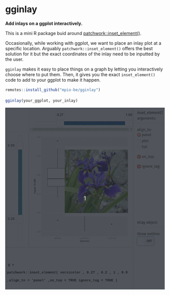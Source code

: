 # gginlay
__Add inlays on a ggplot interactively.__

This is a mini R package buid around [patchwork::inset_element()](https://github.com/thomasp85/patchwork).   

Occasionally, while working with ggplot, we want to place an inlay plot at a specific location.
Arguably `patchwork::inset_element()` offers the best solution for it
but the exact coordinates of the inlay need to be inputted by the user.

`gginlay` makes it easy to place things on a graph by letting you interactively choose where to put them.
Then, it gives you the exact `inset_element()` code to add to your ggplot to make it happen.


``` r
remotes::install_github("mpio-be/gginlay")

gginlay(your_ggplot, your_inlay)

```


![gginlay](gginlay.gif)
